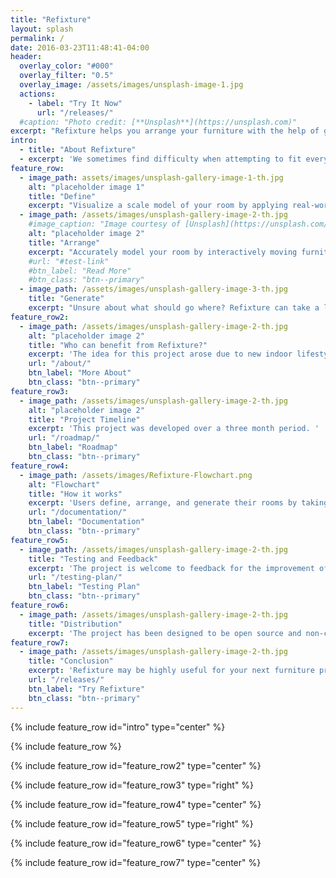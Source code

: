 ```yaml
---
title: "Refixture"
layout: splash
permalink: /
date: 2016-03-23T11:48:41-04:00
header:
  overlay_color: "#000"
  overlay_filter: "0.5"
  overlay_image: /assets/images/unsplash-image-1.jpg
  actions:
    - label: "Try It Now"
      url: "/releases/"
  #caption: "Photo credit: [**Unsplash**](https://unsplash.com)"
excerpt: "Refixture helps you arrange your furniture with the help of genetic algorithms."
intro: 
  - title: "About Refixture"
  - excerpt: 'We sometimes find difficulty when attempting to fit everything we want in a limited space. In some cases, rearranging can result in wasted effort through trial and error. Although keeping a list of measurements can help, Refixture allows you to use those measurements to model a virtual room that you can modify freely.'
feature_row:
  - image_path: assets/images/unsplash-gallery-image-1-th.jpg
    alt: "placeholder image 1"
    title: "Define"
    excerpt: "Visualize a scale model of your room by applying real-world measurements to a large variety of furniture."
  - image_path: /assets/images/unsplash-gallery-image-2-th.jpg
    #image_caption: "Image courtesy of [Unsplash](https://unsplash.com/)"
    alt: "placeholder image 2"
    title: "Arrange"
    excerpt: "Accurately model your room by interactively moving furniture and saving the result."
    #url: "#test-link"
    #btn_label: "Read More"
    #btn_class: "btn--primary"
  - image_path: /assets/images/unsplash-gallery-image-3-th.jpg
    title: "Generate"
    excerpt: "Unsure about what should go where? Refixture can take a list of your furniture and attempt to come up with a solution in real time."
feature_row2:  
  - image_path: /assets/images/unsplash-gallery-image-2-th.jpg
    alt: "placeholder image 2"
    title: "Who can benefit from Refixture?"
    excerpt: 'The idea for this project arose due to new indoor lifestyles during the COVID-19 pandemic. Spending time working and relaxing at home encouraged bringing in more anemities at the cost of increased space management. Management can be made easier with planning, but visualizing those plans becomes easy with Refixture. Therefore, this program helps users imagine a new shelf, chair, or excercise bike. For those moving into a new space, save a few different arrangements to evaluate layout options. For those knowledgable with Unity, the project can be modified and used freely through the GitHub repository.'
    url: "/about/"
    btn_label: "More About"
    btn_class: "btn--primary"
feature_row3:
  - image_path: /assets/images/unsplash-gallery-image-2-th.jpg
    alt: "placeholder image 2"
    title: "Project Timeline"
    excerpt: 'This project was developed over a three month period. '
    url: "/roadmap/"
    btn_label: "Roadmap"
    btn_class: "btn--primary"
feature_row4:
  - image_path: /assets/images/Refixture-Flowchart.png
    alt: "Flowchart"
    title: "How it works"
    excerpt: 'Users define, arrange, and generate their rooms by taking the steps in the flowchart. Users create a close approximation of their rooms using the preset furniture designs included. The result may not look the same, but by applying measurements they can be scaled to match their real counterparts in size. Using the algorithm to place furniture is optional, and some fixtures in the room are static, meaning they do not move around.'
    url: "/documentation/"
    btn_label: "Documentation"
    btn_class: "btn--primary"
feature_row5:
  - image_path: /assets/images/unsplash-gallery-image-2-th.jpg
    title: "Testing and Feedback"
    excerpt: 'The project is welcome to feedback for the improvement of features and bug fixing. The testing plan for this projects consists of trying the latest test build and completing a short survey.'
    url: "/testing-plan/"
    btn_label: "Testing Plan"
    btn_class: "btn--primary"
feature_row6:
  - image_path: /assets/images/unsplash-gallery-image-2-th.jpg
    title: "Distribution"
    excerpt: 'The project has been designed to be open source and non-commercial, with the help of code and assets found royalty free on the web.'
feature_row7:
  - image_path: /assets/images/unsplash-gallery-image-2-th.jpg
    title: "Conclusion"
    excerpt: 'Refixture may be highly useful for your next furniture project. With simple yet effective design, it can take the work out of the process of rearranging your room. Test it out in your browser, or try running the source code or desktop program from the GitHub repository.'
    url: "/releases/"
    btn_label: "Try Refixture"
    btn_class: "btn--primary"
---
```


{% include feature_row id="intro" type="center" %}

{% include feature_row %}

{% include feature_row id="feature_row2" type="center" %}

{% include feature_row id="feature_row3" type="right" %}

{% include feature_row id="feature_row4" type="center" %}

{% include feature_row id="feature_row5" type="right" %}

{% include feature_row id="feature_row6" type="center" %}

{% include feature_row id="feature_row7" type="center" %}

